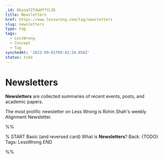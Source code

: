 ```yaml
---
_id: 8byoqYZfdwHffYLZ6
title: Newsletters
href: https://www.lesswrong.com/tag/newsletters
slug: newsletters
type: tag
tags:
  - LessWrong
  - Concept
  - Tag
synchedAt: '2022-09-01T09:42:34.056Z'
status: todo
---
```


# Newsletters

**Newsletters** are collected summaries of recent events, posts, and academic papers.

The most prolific newsletter on Less Wrong is Rohin Shah's weekly Alignment Newsletter.


%%

% START
Basic (and reversed card)
What is **Newsletters**?
Back: {TODO}
Tags: LessWrong
END
<!--ID: 1663156949604-->


%%
	
